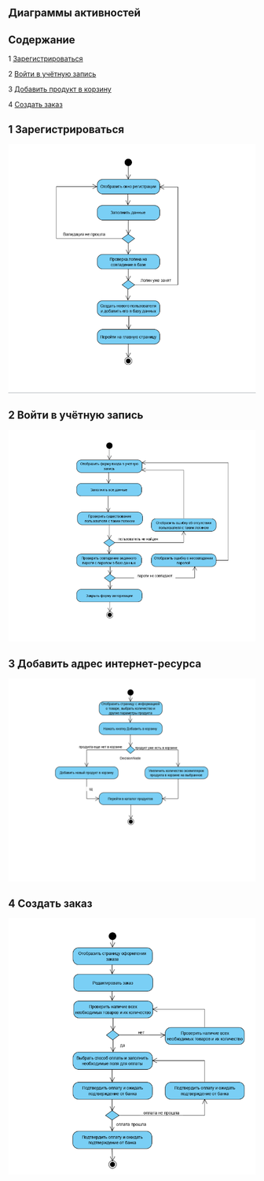  Диаграммы активностей
---

## Содержание
1 [Зарегистрироваться](#reg)  

2 [Войти в учётную запись](#login)  

3 [Добавить продукт в корзину](#add) 

4 [Создать заказ](#createCart) 

<a name="reg"/>

## 1 Зарегистрироваться
![Зарегистрироваться](../../../Images/Activity/Registration.png)

<a name="login"/>

## 2 Войти в учётную запись
![Войти в учётную записть](../../../Images/Activity/Authorization.png)

<a name="add"/>

## 3 Добавить адрес интернет-ресурса
![Добавить адрес интернет-ресурса](../../../Images/Activity/AddProductToCart.png)

<a name="createOrder"/>

## 4 Создать заказ
![Создать заказ](../../../Images/Activity/CreateOrder.png)